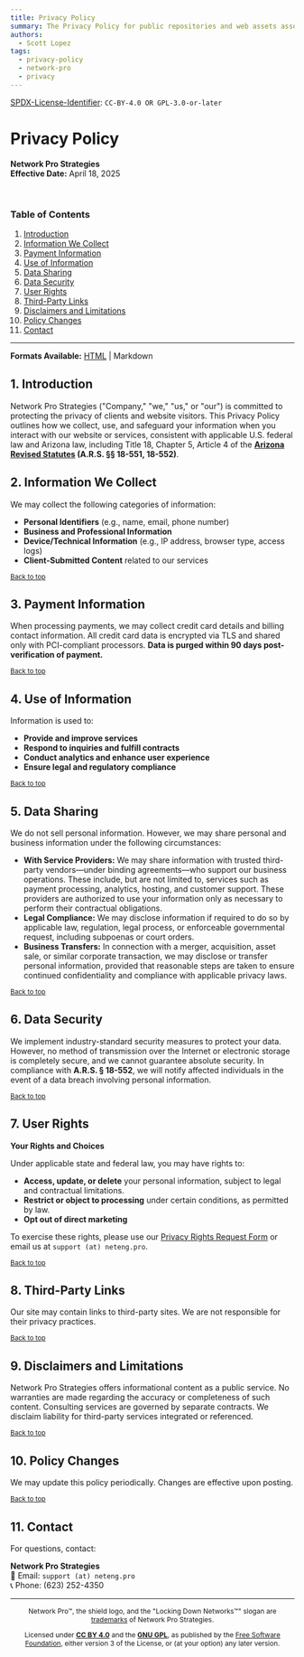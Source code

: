 ```yaml
---
title: Privacy Policy
summary: The Privacy Policy for public repositories and web assets associated with Network Pro Strategies (Network Pro&trade;).
authors:
  - Scott Lopez
tags:
  - privacy-policy
  - network-pro
  - privacy
---
```


<!-- =========================================================================
SPDX-License-Identifier: CC-BY-4.0 OR GPL-3.0-or-later
This file is part of Network Pro.
========================================================================== -->

[SPDX-License-Identifier](https://spdx.dev/learn/handling-license-info/):
`CC-BY-4.0 OR GPL-3.0-or-later`

<a name="top"></a>

<!-- markdownlint-disable MD025 -->

# Privacy Policy

<!-- markdownlint-enable MD025 -->

**Network Pro Strategies**  
**Effective Date:** April 18, 2025

&nbsp;

<!-- markdownlint-disable MD001 -->

### Table of Contents

<!-- markdownlint-enable MD001 -->

1. [Introduction](#intro)
2. [Information We Collect](#collect)
3. [Payment Information](#payment)
4. [Use of Information](#use)
5. [Data Sharing](#sharing)
6. [Data Security](#security)
7. [User Rights](#rights)
8. [Third-Party Links](#third-party)
9. [Disclaimers and Limitations](#disclaimers)
10. [Policy Changes](#changes)
11. [Contact](#contact)

---

**Formats Available:** [HTML](https://netwk.pro/privacy.html) | Markdown

<a name="intro"></a>

## 1. Introduction

Network Pro Strategies ("Company," "we," "us," or "our") is committed to protecting the privacy of clients and website visitors. This Privacy Policy outlines how we collect, use, and safeguard your information when you interact with our website or services, consistent with applicable U.S. federal law and Arizona law, including Title 18, Chapter 5, Article 4 of the **[Arizona Revised Statutes](https://www.azleg.gov/arstitle/) (A.R.S. §§ 18-551, 18-552)**.

<a name="collect"></a>

## 2. Information We Collect

We may collect the following categories of information:

- **Personal Identifiers** (e.g., name, email, phone number)
- **Business and Professional Information**
- **Device/Technical Information** (e.g., IP address, browser type, access logs)
- **Client-Submitted Content** related to our services

<sub>[Back to top](#top)</sub>

<a name="payment"></a>

## 3. Payment Information

When processing payments, we may collect credit card details and billing contact information. All credit card data is encrypted via TLS and shared only with PCI-compliant processors. **Data is purged within 90 days post-verification of payment.**

<sub>[Back to top](#top)</sub>

<a name="use"></a>

## 4. Use of Information

Information is used to:

- **Provide and improve services**
- **Respond to inquiries and fulfill contracts**
- **Conduct analytics and enhance user experience**
- **Ensure legal and regulatory compliance**

<sub>[Back to top](#top)</sub>

<a name="sharing"></a>

## 5. Data Sharing

We do not sell personal information. However, we may share personal and business information under the following circumstances:

- **With Service Providers:** We may share information with trusted third-party vendors—under binding agreements—who support our business operations. These include, but are not limited to, services such as payment processing, analytics, hosting, and customer support. These providers are authorized to use your information only as necessary to perform their contractual obligations.
- **Legal Compliance:** We may disclose information if required to do so by applicable law, regulation, legal process, or enforceable governmental request, including subpoenas or court orders.
- **Business Transfers:** In connection with a merger, acquisition, asset sale, or similar corporate transaction, we may disclose or transfer personal information, provided that reasonable steps are taken to ensure continued confidentiality and compliance with applicable privacy laws.

<sub>[Back to top](#top)</sub>

<a name="security"></a>

## 6. Data Security

We implement industry-standard security measures to protect your data. However, no method of transmission over the Internet or electronic storage is completely secure, and we cannot guarantee absolute security. In compliance with **A.R.S. § 18-552**, we will notify affected individuals in the event of a data breach involving personal information.

<sub>[Back to top](#top)</sub>

<a name="rights"></a>

## 7. User Rights

<!-- markdownlint-disable MD036 -->

**Your Rights and Choices**

<!-- markdownlint-enable MD036 -->

Under applicable state and federal law, you may have rights to:

- **Access, update, or delete** your personal information, subject to legal and contractual limitations.
- **Restrict or object to processing** under certain conditions, as permitted by law.
- **Opt out of direct marketing**

To exercise these rights, please use our [Privacy Rights Request Form](https://privacy.neteng.pro) or email us at `support (at) neteng.pro`.

<sub>[Back to top](#top)</sub>

<a name="third-party"></a>

## 8. Third-Party Links

Our site may contain links to third-party sites. We are not responsible for their privacy practices.

<sub>[Back to top](#top)</sub>

<a name="disclaimers"></a>

## 9. Disclaimers and Limitations

Network Pro Strategies offers informational content as a public service. No warranties are made regarding the accuracy or completeness of such content. Consulting services are governed by separate contracts. We disclaim liability for third-party services integrated or referenced.

<sub>[Back to top](#top)</sub>

<a name="changes"></a>

## 10. Policy Changes

We may update this policy periodically. Changes are effective upon posting.

<sub>[Back to top](#top)</sub>

<a name="contact"></a>

## 11. Contact

For questions, contact:

**Network Pro Strategies**  
📧 Email: `support (at) neteng.pro`  
📞 Phone: (623) 252-4350

---

<div style="font-size: 12px; text-align: center;">

<p>Network Pro&trade;, the shield logo, and the "Locking Down Networks&trade;" slogan are <a href="../legal/#trademark" target="_self">trademarks</a> of Network Pro Strategies.</p>

<p>Licensed under <a href="../legal/#cc-by" target="_self"><strong>CC BY 4.0</strong></a> and the <a href="../legal/#gnu-gpl" target="_self"><strong>GNU GPL</strong></a>, as published by the <a rel="noopener noreferrer" href="https://fsf.org" target="_blank">Free Software Foundation</a>, either version 3 of the License, or (at your option) any later version.</p>

</div>

